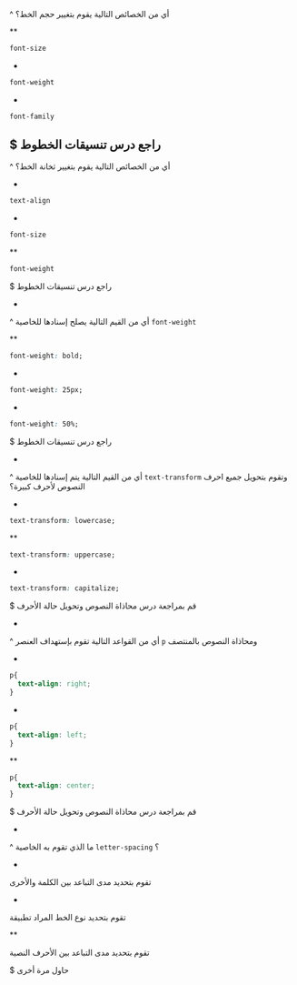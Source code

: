 ^  أي من الخصائص التالية يقوم بتغيير حجم الخط؟

**

```css
font-size
```

*

```css
font-weight
```

*

```css
font-family
```

$  راجع درس تنسيقات الخطوط
-

^ أي من الخصائص التالية يقوم بتغيير ثخانة الخط؟


*

```css
text-align
```

*

```css
font-size
```

**

```css
font-weight
```


$ راجع درس تنسيقات الخطوط


-

^ أي من القيم التالية يصلح إسنادها للخاصية `font-weight`


**

```css
font-weight: bold;
```

*

```css
font-weight: 25px;
```

*

```css
font-weight: 50%;
```



$ راجع درس تنسيقات الخطوط

-

^ أي من القيم التالية يتم إسنادها للخاصية `text-transform` وتقوم بتحويل جميع احرف النصوص لأحرف كبيرة؟ 

*

```css
text-transform: lowercase;
```

**

```css
text-transform: uppercase;
```

*

```css
text-transform: capitalize;
```

$ قم بمراجعة درس محاذاة النصوص وتحويل حالة الأحرف

-

^ أي من القواعد التالية تقوم بإستهداف العنصر `p` ومحاذاة النصوص بالمنتصف


*

```css
p{
  text-align: right;
}
```

*
```css
p{
  text-align: left;
}
```

**
```css
p{
  text-align: center;
}
```

$ قم بمراجعة درس محاذاة النصوص وتحويل حالة الأحرف

-

^ ما الذي تقوم به الخاصية `letter-spacing` ؟


*

تقوم بتحديد مدى التباعد بين الكلمة والأخرى

*

تقوم بتحديد نوع الخط المراد تطبيقة


**

تقوم بتحديد مدى التباعد بين الأحرف النصية



$ حاول مرة أخرى
